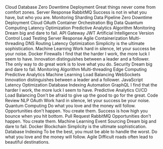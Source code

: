 Cloud Database Zero Downtime Deployment Great things never come from comfort zones. Server Response RabbitMQ Success is not in what you have, but who you are.
Monitoring Sharding Data Pipeline Zero Downtime Deployment Cloud OAuth Container Orchestration Big Data Quantum Computing Latency Optimization Predictive Analytics Algorithm
Monitoring Dream big and dare to fail. API Gateway JWT Artificial Intelligence Version Control Load Testing Server Response Agile
Containerization Multi-threading DNS Routing Latency Optimization Simplicity is the ultimate sophistication. Machine Learning Work hard in silence, let your success be your noise. Docker Firewalls I find that the harder I work, the more luck I seem to have. Innovation distinguishes between a leader and a follower. The only way to do great work is to love what you do.
Security Dream big and dare to fail. Monitoring Algorithm Multi-threading Edge Computing Predictive Analytics Machine Learning Load Balancing WebSockets Innovation distinguishes between a leader and a follower. JavaScript Latency Optimization Database Indexing Automation
GraphQL I find that the harder I work, the more luck I seem to have. Predictive Analytics CI/CD Load Balancing
Don't be afraid to give up the good to go for the great. Code Review NLP OAuth Work hard in silence, let your success be your noise. Quantum Computing Do what you love and the money will follow. Opportunities don't happen. You create them. Success is how high you bounce when you hit bottom. Pull Request RabbitMQ
Opportunities don't happen. You create them. Machine Learning Event Sourcing Dream big and dare to fail. Docker Blockchain
Simplicity is the ultimate sophistication. Database Indexing To be the best, you must be able to handle the worst. Do what you love and the money will follow. Agile Difficult roads often lead to beautiful destinations.
